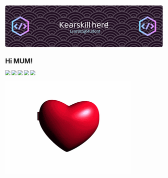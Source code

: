 ![Header](./header.png)

## Hi MUM!
![](http://github-profile-summary-cards.vercel.app/api/cards/profile-details?username=Kearskill&theme=algolia)
![](http://github-profile-summary-cards.vercel.app/api/cards/repos-per-language?username=Kearskill&theme=algolia)
![](http://github-profile-summary-cards.vercel.app/api/cards/most-commit-language?username=Kearskill&theme=algolia)
![](http://github-profile-summary-cards.vercel.app/api/cards/stats?username=Kearskill&theme=algolia)
![](http://github-profile-summary-cards.vercel.app/api/cards/productive-time?username=Kearskill&theme=algolia&utcOffset=8)

![](./citlali-citlali-my-beloved.gif)
